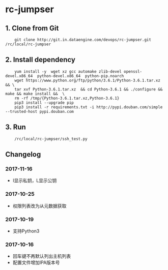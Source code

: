 # rc-jumpser

## 1. Clone from Git
```
    git clone http://git.in.dataengine.com/devops/rc-jumpser.git /rc/local/rc-jumpser
```

## 2. Install dependency
```
    yum install -y  wget xz gcc automake zlib-devel openssl-devel.x86_64  python-devel.x86_64  python-pip.noarch
    wget https://www.python.org/ftp/python/3.6.1/Python-3.6.1.tar.xz && \
    tar xvf Python-3.6.1.tar.xz  && cd Python-3.6.1 && ./configure && make && make install &&  \
    rm -rf /tmp/{Python-3.6.1.tar.xz,Python-3.6.1}
    pip3 install --upgrade pip
    pip3 install -r requirements.txt -i http://pypi.douban.com/simple --trusted-host pypi.douban.com
```

## 3. Run
```
    /rc/local/rc-jumpser/ssh_test.py
```

## Changelog

### 2017-11-16
- l显示私钥，L显示公钥

### 2017-10-25
- 权限列表改为从元数据获取

### 2017-10-19
- 支持Python3

### 2017-10-16
- 回车键不再默认列出主机列表
- 配置文件增加IPA版本号

